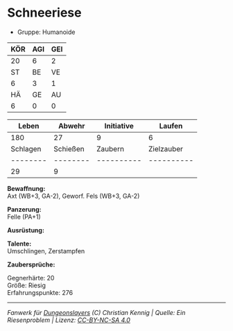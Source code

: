# Schneeriese  
- Gruppe: Humanoide  

| KÖR | AGI | GEI |  
| --- | --- | --- |  
| 20  | 6   | 2   |
| ST  | BE  | VE  |  
| 6   | 3   | 1   |
| HÄ  | GE  | AU  |  
| 6   | 0   | 0   |


| Leben    | Abwehr   | Initiative | Laufen     |
| -------- | -------- | ---------- | ---------- |
| 180      | 27       | 9          | 6          |
| Schlagen | Schießen | Zaubern    | Zielzauber |
| -------- | -------- | ---------- | ---------- |
| 29       | 9        |            |            |

**Bewaffnung:**  
Axt (WB+3, GA-2), Geworf. Fels (WB+3, GA-2)

**Panzerung:**  
Felle (PA+1)

**Ausrüstung:**  


**Talente:**  
Umschlingen, Zerstampfen

**Zaubersprüche:**  


Gegnerhärte: 20  
Größe: Riesig  
Erfahrungspunkte: 276  



___
*Fanwerk für [Dungeonslayers](https://www.dungeonslayers.net/) (C) Christian Kennig | Quelle: Ein Riesenproblem | Lizenz: [CC-BY-NC-SA 4.0](https://creativecommons.org/licenses/by-nc-sa/4.0/deed.de)*